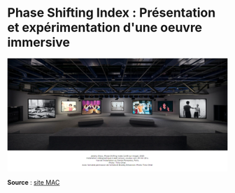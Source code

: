# **Phase Shifting Index** : Présentation et expérimentation d'une oeuvre immersive

![affiche](medias/affiche_expo.png) 

**Source** : [site MAC](https://macm.org/expositions/jeremy-shaw/)
